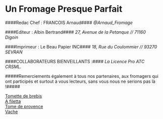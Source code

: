 Un Fromage Presque Parfait
==========================

####Redac Chef : FRANCOIS Arnaud####
*@Arnaud_Fromage*

####Editeur : Albin Bertrand####
*27, Avenue de la Petanque // 71160 Digoin*

####Imprimeur : Le Beau Papier INC####
*18, Rue du Coulommier // 93270 SEVRAN*

####COLLABORATEURS BIENVEILLANTS :####
*La Licence Pro ATC CRSML.*

#####Remerciements également à tous nos partenaires, aux fromagers qui ont participés et surtout à vous lecteurs, sans vous nous ne serions pas là !#####


<a href="../Lait-de-brebis/MC-bequignat/Tomette-de-brebis.md">Tomette de brebis</a><br>
<a href="../Lait-de-brebis/A filetta.md">A filetta</a><br>
<a href="../Lait-de-chaivre/tome-de-provence.md">Tome de provence</a><br>
<a href="../Lait-de-vache/vache.md">Vache</a><br>



